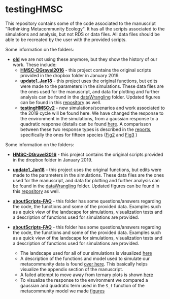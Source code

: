 # testingHMSC

This repository contains some of the code associated to the manuscript "Rethinking Metacommunity Ecology". It has all the scripts associated to the simulations and analysis, but not RDS or data files. All data files should be able to be recreated by the user with the provided scripts.

Some information on the folders:  
* [**old**](https://github.com/javirudolph/testingHMSC/tree/master/old) we are not using these anymore, but they show the history of our work. These include: 
     * [**HMSC-DGravel2016**](https://github.com/javirudolph/testingHMSC/tree/master/old/hmsc-DGravel2016) - this project contains the original scripts provided in the dropbox folder in January 2019.  
     * [**update1_Jan18**](https://github.com/javirudolph/testingHMSC/tree/master/old/update1_jan18) - this project uses the original functions, but edits were made to the parameters in the simulations. These data files are the ones used for the manuscript, and data for plotting and further analysis can be found in the [dataWrangling](https://github.com/javirudolph/testingHMSC/tree/master/update1_jan18/dataWrangling) folder. Updated figures can be found in this [repository](https://github.com/javirudolph/testingHMSC/tree/master/update1_jan18/newFigures/allFigs) as well. 
     * [**testingHMSCv2**](https://github.com/javirudolph/testingHMSC/tree/master/old/testingHMSCv2) - new simulations/scenarios and work associated to the 2019 cycle will be found here. We have changed the response to the environment in the simulations, from a gaussian response to a quadratic response (details can be found [here](https://github.com/javirudolph/testingHMSC/blob/master/aboutScripts-FAQ/environmentOnSpeciesOccupancy.md). A comparisson between these two response types is described in the [reports](https://github.com/javirudolph/testingHMSC/tree/master/old/testingHMSCv2/reports), specifically the ones for fifteen species ([Fig2](https://github.com/javirudolph/testingHMSC/blob/master/old/testingHMSCv2/reports/fifteen_spp_figure2.md) and [Fig3](https://github.com/javirudolph/testingHMSC/blob/master/old/testingHMSCv2/reports/fifteen_spp_figure3.md) )


Some information on the folders:  
* [**HMSC-DGravel2016**](https://github.com/javirudolph/testingHMSC/tree/master/hmsc-DGravel2016) - this project contains the original scripts provided in the dropbox folder in January 2019.  
* [**update1_Jan18**](https://github.com/javirudolph/testingHMSC/tree/master/update1_jan18) - this project uses the original functions, but edits were made to the parameters in the simulations. These data files are the ones used for the manuscript, and data for plotting and further analysis can be found in the [dataWrangling](https://github.com/javirudolph/testingHMSC/tree/master/update1_jan18/dataWrangling) folder. Updated figures can be found in this [repository](https://github.com/javirudolph/testingHMSC/tree/master/update1_jan18/newFigures/allFigs) as well.    
* [**aboutScripts-FAQ**](https://github.com/javirudolph/testingHMSC/tree/master/aboutScripts-FAQ) - this folder has some questions/answers regarding the code, the functions and some of the provided data. Examples such as a quick view of the landscape for simulations, visualization tests and a description of functions used for simulations are provided.    


* [**aboutScripts-FAQ**](https://github.com/javirudolph/testingHMSC/tree/master/aboutScripts-FAQ) - this folder has some questions/answers regarding the code, the functions and some of the provided data. Examples such as a quick view of the landscape for simulations, visualization tests and a description of functions used for simulations are provided.  
   * The landscape used for all of our simulations is visualized [here](https://github.com/javirudolph/testingHMSC/blob/master/aboutScripts-FAQ/whatsOurLandscapeLike.md)  
   * A description of the functions and model used to simulate our metacommunity data is found [over here](https://github.com/javirudolph/testingHMSC/blob/master/aboutScripts-FAQ/metacom_sims_functions.md). This basically helps visualize the appendix section of the manuscript.  
   * A failed attempt to move away from ternary plots is shown [here](https://github.com/javirudolph/testingHMSC/blob/master/aboutScripts-FAQ/ideasVisualizeVP.md)  
   * To visualize the response to the environment we compared a gaussian and quadratic term used in the `S_f` function of the  metacommunity model we made [figures](https://github.com/javirudolph/testingHMSC/blob/master/aboutScripts-FAQ/environmentOnSpeciesOccupancy.md)  
   